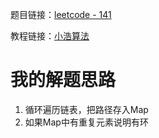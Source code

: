 题目链接：[leetcode - 141](https://leetcode-cn.com/problems/linked-list-cycle)

教程链接：[小浩算法](https://www.geekxh.com/1.1.%E9%93%BE%E8%A1%A8%E7%B3%BB%E5%88%97/103.html)

# 我的解题思路
1. 循环遍历链表，把路径存入Map
2. 如果Map中有重复元素说明有环